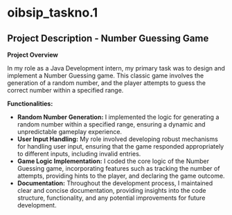 <!DOCTYPE html>
<html lang="en">

<body>

<h1>oibsip_taskno.1</h1>

<h2>Project Description - Number Guessing Game</h2>

<p><strong>Project Overview</strong></p>
<p>In my role as a Java Development intern, my primary task was to design and implement a Number Guessing game. This classic game involves the generation of a random number, and the player attempts to guess the correct number within a specified range.</p>

<p><strong>Functionalities:</strong></p>
<ul>
    <li><strong>Random Number Generation:</strong> I implemented the logic for generating a random number within a specified range, ensuring a dynamic and unpredictable gameplay experience.</li>
    <li><strong>User Input Handling:</strong> My role involved developing robust mechanisms for handling user input, ensuring that the game responded appropriately to different inputs, including invalid entries.</li>
    <li><strong>Game Logic Implementation:</strong> I coded the core logic of the Number Guessing game, incorporating features such as tracking the number of attempts, providing hints to the player, and declaring the game outcome.</li>
    <li><strong>Documentation:</strong> Throughout the development process, I maintained clear and concise documentation, providing insights into the code structure, functionality, and any potential improvements for future development.</li>
</ul>
